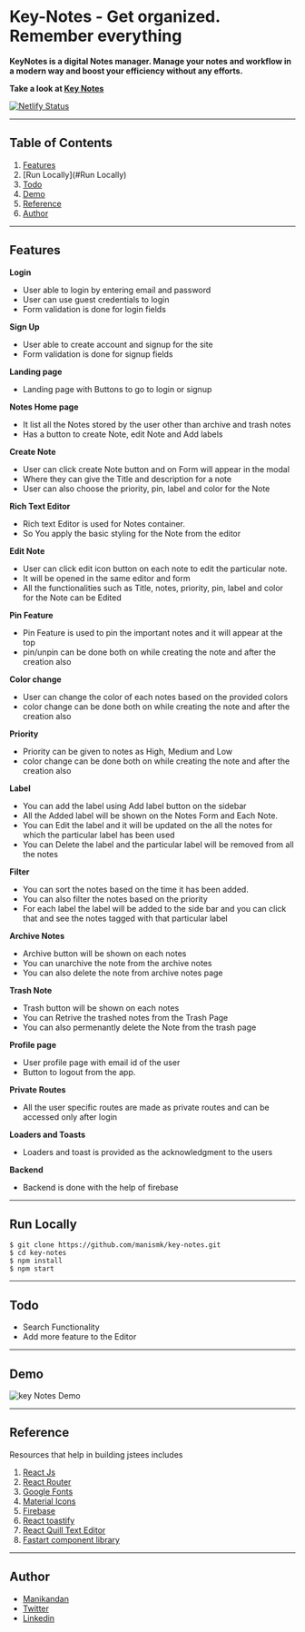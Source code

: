 # Key-Notes - Get organized. Remember everything
**KeyNotes is a digital Notes manager. Manage your notes and workflow in a modern way and boost your efficiency without any efforts.**

**Take a look at [Key Notes](https://key-notes.netlify.app/)**

[![Netlify Status](https://api.netlify.com/api/v1/badges/6fe2b50a-6401-4ad3-adab-780deb7bb405/deploy-status)](https://app.netlify.com/sites/key-notes/deploys)

---

## Table of Contents
1. [Features](#Features)
2. [Run Locally](#Run Locally)
3. [Todo](#todo)
4. [Demo](#demo)
5. [Reference](#reference)
6. [Author](#author)

---

## Features

**Login** 
- User able to login by entering email and password
- User can use guest credentials to login
- Form validation is done for login fields

**Sign Up**
- User able to create account and signup for the site
- Form validation is done for signup fields

**Landing page**
- Landing page with Buttons to go to login or signup

**Notes Home page**
- It list all the Notes stored by the user other than archive and trash notes
- Has a button to create Note, edit Note and Add labels

**Create Note**
- User can click create Note button and on Form will appear in the modal
- Where they can give the Title and description for a note
- User can also choose the priority, pin, label and color for the Note

**Rich Text Editor**
- Rich text Editor is used for Notes container. 
- So You apply the basic styling for the Note from the editor

**Edit Note**
- User can click edit icon button on each note to edit the particular note.
- It will be opened in the same editor and form
- All the functionalities such as Title, notes, priority, pin, label and color for the Note can be Edited

**Pin Feature**
- Pin Feature is used to pin the important notes and it will appear at the top
- pin/unpin can be done both on while creating the note and after the creation also

**Color change**
- User can change the color of each notes based on the provided colors
- color change can be done both on while creating the note and after the creation also

**Priority**
- Priority can be given to notes as High, Medium and Low
- color change can be done both on while creating the note and after the creation also

**Label**
- You can add the label using Add label button on the sidebar
- All the Added label will be shown on the Notes Form and Each Note.
- You can Edit the label and it will be updated on the all the notes for which the particular label has been used
- You can Delete the label and the particular label will be removed from all the notes

**Filter**
- You can sort the notes based on the time it has been added.
- You can also filter the notes based on the priority
- For each label the label will be added to the side bar and you can click that and see the notes tagged with that particular label

**Archive Notes**
- Archive button will be shown on each notes
- You can unarchive the note from the archive notes
- You can also delete the note from archive notes page

**Trash Note**
- Trash button will be shown on each notes
- You can Retrive the trashed notes from the Trash Page
- You can also permenantly delete the Note from the trash page

**Profile page**
- User profile page with email id of the user
- Button to logout from the app.

**Private Routes**
- All the user specific routes are made as private routes and can be accessed only after login

**Loaders and Toasts**
- Loaders and toast is provided as the acknowledgment to the users

**Backend**
- Backend is done with the help of firebase


---

## Run Locally

```git
$ git clone https://github.com/manismk/key-notes.git
$ cd key-notes
$ npm install
$ npm start  
```

---

## Todo

- Search Functionality
- Add more feature to the Editor

---

## Demo

![key Notes Demo](key-notes.gif)

---

## Reference

Resources that help in building jstees includes

1. [React Js](https://reactjs.org/)
2. [React Router](https://reactrouter.com/)
3. [Google Fonts](https://fonts.google.com/)
4. [Material Icons](https://mui.com/components/material-icons/)
5. [Firebase](https://firebase.google.com/)
6. [React toastify](https://fkhadra.github.io/react-toastify/introduction)
7. [React Quill Text Editor](https://zenoamaro.github.io/react-quill/)
8. [Fastart component library](https://fastart.netlify.app/)

---

## Author

- [Manikandan](https://manikandan.netlify.app/)
- [Twitter](https://twitter.com/_manismk)
- [Linkedin](https://www.linkedin.com/in/manismk/)
